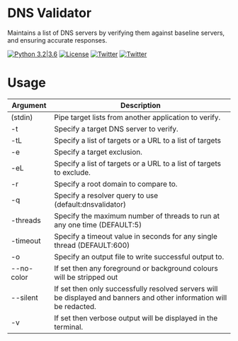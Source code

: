 # DNS Validator
Maintains a list of DNS servers by verifying them against baseline servers, and ensuring accurate responses.

[![Python 3.2|3.6](https://img.shields.io/badge/python-3.2|3.6-green.svg)](https://www.python.org/) [![License](https://img.shields.io/badge/license-GPL3-_red.svg)](https://www.gnu.org/licenses/gpl-3.0.en.html) 
[![Twitter](https://img.shields.io/badge/twitter-@vortexau-blue.svg)](https://twitter.com/vortexau)
[![Twitter](https://img.shields.io/badge/twitter-@codingo__-blue.svg)](https://twitter.com/codingo_) 

# Usage

| Argument   | Description                                                                                                  |
|------------|--------------------------------------------------------------------------------------------------------------|
| (stdin)    | Pipe target lists from another application to verify. |
| -t         | Specify a target DNS server to verify. |
| -tL        | Specify a list of targets or a URL to a list of targets |
| -e         | Specify a target exclusion. |
| -eL        | Specify a list of targets or a URL to a list of targets to exclude. |
| -r         | Specify a root domain to compare to. |
| -q         | Specify a resolver query to use (default:dnsvalidator) |
| -threads   | Specify the maximum number of threads to run at any one time (DEFAULT:5)                                     |
| -timeout   | Specify a timeout value in seconds for any single thread (DEFAULT:600)                                       |
| -o         | Specify an output file to write successful output to. |
| --no-color | If set then any foreground or background colours will be stripped out                                        |
| --silent   | If set then only successfully resolved servers will be displayed and banners and other information will be redacted. |
| -v         | If set then verbose output will be displayed in the terminal.                                                 |
